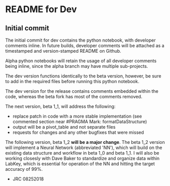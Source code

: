 # README for Dev

## Initial commit

The initial commit for dev contains the python notebook, with developer comments inline.  In future builds, developer comments will be attached as a timestamped and version-stamped README on Github. 

Alpha python notebooks will retain the usage of all developer comments being inline, since the alpha branch may have multiple sub-projects.

The dev version functions identically to the beta version, however, be sure to add in the required files before running this python notebook.  

The dev version for the release contains comments embedded within the code, whereas the beta fork has most of the comments removed.

The next version, beta 1_1, will address the following:
* replace patch in code with a more stable implementation (see commented section near #PRAGMA Mark: formatDataStructure)
* output will be a pivot_table and not separate files
* requests for changes and any other bugfixes that were missed

The following version, beta 1_2 **will be a major change**.  The beta 1_2 version will implement a Neural Network (abbreviated 'NN'), which will build on the existing data structure and workflow in beta 1_0 and beta 1_1. I will also be working closesly with Dave Baker to standardize and organize data within LabKey, which is essential for operation of the NN and hitting the target accuracy of 99%.

- JRC 08252018
